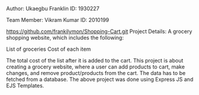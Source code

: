 Author: Ukaegbu Franklin ID: 1930227

Team Member: Vikram Kumar ID: 2010199

https://github.com/frankilymon/Shopping-Cart.git
Project Details: A grocery shopping website, which includes the following:

List of groceries
Cost of each item

The total cost of the list after it is added to the cart.
This project is about creating a grocery website, where a user can add products to cart, make changes, and remove product/products from the cart.
The data has to be fetched from a database. The above project  was done using Express JS and EJS Templates.
